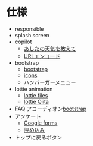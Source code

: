 # 仕様

- responsible
- splash screen
- copilot
  - <a href="https://copilot.microsoft.com/?q=%E3%81%82%E3%81%97%E3%81%9F%E3%81%AE%E5%A4%A9%E6%B0%97%E3%82%92%E6%95%99%E3%81%88%E3%81%A6" target="_blank" rel="noopener noreferrer">あしたの天気を教えて</a>
  - [URLエンコード](https://www.tagindex.com/cgi-lib/encode/url.cgi)
- bootstrap
  - [bootstrap](https://getbootstrap.jp/docs/5.3/getting-started/introduction/)
  - [icons](https://icons.getbootstrap.jp/)
  - ハンバーガーメニュー
- lottie animation
  - [lottie files](https://lottiefiles.com/search?category=animations&type=free)
  - [lottie Qiita](https://qiita.com/riezo______/items/982f7d20e7691f8869a4)
- FAQ アコーディオン[bootstrap](https://getbootstrap.jp/docs/5.3/components/accordion/)
- アンケート
  - [Google forms](https://docs.google.com/forms)
  - [埋め込み](https://form.run/media/contents/form-creation-tools/google-form-embedding/)
- トップに戻るボタン
